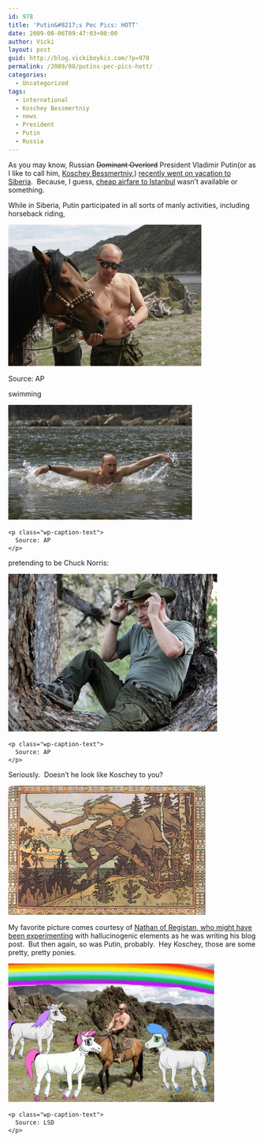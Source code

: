```yaml
---
id: 978
title: 'Putin&#8217;s Pec Pics: HOTT'
date: 2009-08-06T09:47:03+00:00
author: Vicki
layout: post
guid: http://blog.vickiboykis.com/?p=978
permalink: /2009/08/putins-pec-pics-hott/
categories:
  - Uncategorized
tags:
  - international
  - Koschey Bessmertniy
  - news
  - President
  - Putin
  - Russia
---
```

As you may know, Russian <span style="text-decoration: line-through;">Dominant Overlord</span> President Vladimir Putin(or as I like to call him, [Koschey Bessmertniy](http://www.oldrussia.net/koshchey.html),) [recently went on vacation to Siberia](http://www.siberianlight.net/putin-goes-topless-on-holiday-again/).  Because, I guess, [cheap airfare to Istanbul](http://english.pravda.ru/society/stories/03-07-2003/3211-turkey-0) wasn&#8217;t available or something.

While in Siberia, Putin participated in all sorts of manly activities, including horseback riding,

<div id="attachment_982" style="width: 402px" class="wp-caption aligncenter">
  <a href="https://raw.githubusercontent.com/veekaybee/wlb/gh-pages/assets/images/2009/08/putin.jpg"><img class="size-full wp-image-982" title="Russia Putin" src="https://raw.githubusercontent.com/veekaybee/wlb/gh-pages/assets/images/2009/08/putin.jpg" alt="Russia Putin" width="392" height="287" /></a>
  
  <p class="wp-caption-text">
    Source: AP
  </p>
</div>

<p style="text-align: center;">
  <p>
    swimming
  </p>
  
  <div id="attachment_983" style="width: 383px" class="wp-caption aligncenter">
    <a href="https://raw.githubusercontent.com/veekaybee/wlb/gh-pages/assets/images/2009/08/swimming.jpg"><img class="size-full wp-image-983" title="APTOPIX Russia Putin" src="https://raw.githubusercontent.com/veekaybee/wlb/gh-pages/assets/images/2009/08/swimming.jpg" alt="APTOPIX Russia Putin" width="373" height="233" /></a>
    
    <p class="wp-caption-text">
      Source: AP
    </p>
  </div>
  
  <p>
    pretending to be Chuck Norris:
  </p>
  
  <div id="attachment_984" style="width: 434px" class="wp-caption aligncenter">
    <a href="https://raw.githubusercontent.com/veekaybee/wlb/gh-pages/assets/images/2009/08/norris.jpg"><img class="size-full wp-image-984" title="Russia Putin" src="https://raw.githubusercontent.com/veekaybee/wlb/gh-pages/assets/images/2009/08/norris.jpg" alt="Russia Putin" width="424" height="320" /></a>
    
    <p class="wp-caption-text">
      Source: AP
    </p>
  </div>
  
  <p style="text-align: left;">
    Seriously.  Doesn&#8217;t he look like Koschey to you?
  </p>
  
  <p style="text-align: left;">
    <a href="https://raw.githubusercontent.com/veekaybee/wlb/gh-pages/assets/images/2009/08/koshchey.jpg"><img class="aligncenter size-full wp-image-985" title="koshchey" src="https://raw.githubusercontent.com/veekaybee/wlb/gh-pages/assets/images/2009/08/koshchey.jpg" alt="koshchey" width="400" height="262" /></a>
  </p>
  
  <p>
    My favorite picture comes courtesy of <a href="http://www.registan.net/index.php/2009/08/05/and-he-had-the-best-time-ever-pectoralis-major/">Nathan of Registan, who might have been experimenting</a> with hallucinogenic elements as he was writing his blog post.  But then again, so was Putin, probably.  Hey Koschey, those are some pretty, pretty ponies.
  </p>
  
  <div id="attachment_979" style="width: 428px" class="wp-caption aligncenter">
    <a href="https://raw.githubusercontent.com/veekaybee/wlb/gh-pages/assets/images/2009/08/putin_planet_unicorn.jpg"><img class="size-full wp-image-979" title="putin_planet_unicorn" src="https://raw.githubusercontent.com/veekaybee/wlb/gh-pages/assets/images/2009/08/putin_planet_unicorn.jpg" alt="putin_planet_unicorn" width="418" height="281" /></a>
    
    <p class="wp-caption-text">
      Source: LSD
    </p>
  </div>